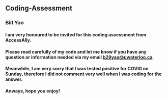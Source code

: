 ## Coding-Assessment
### Bill Yao

#### I am very honoured to be invited for this coding assessment from AccessAlly. 
#### Please read carefully of my code and let me know if you have any question or information needed via my email b29yao@uwaterloo.ca
#### Meanwhile, I am very sorry that I was tested positive for COVID on Sunday, therefore I did not comment very well when I was coding for the answer.

#### Anways, hope you enjoy!
